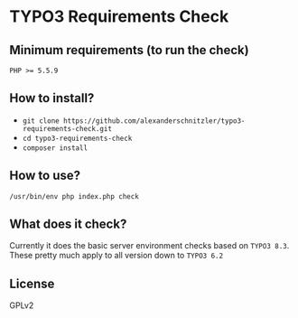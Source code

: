 # TYPO3 Requirements Check

## Minimum requirements (to run the check)

`PHP >= 5.5.9`

## How to install?

- `git clone https://github.com/alexanderschnitzler/typo3-requirements-check.git`
- `cd typo3-requirements-check`
- `composer install`

## How to use?

`/usr/bin/env php index.php check`

## What does it check?

Currently it does the basic server environment checks based on `TYPO3 8.3`.  
These pretty much apply to all version down to `TYPO3 6.2`

## License
GPLv2
